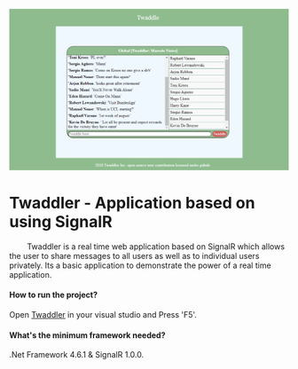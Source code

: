 ![Poster](/Twaddle/Assets/Images/readme.png)

# Twaddler - Application based on using SignalR 
&emsp;&emsp; Twaddler is a real time web application based on SignalR  which allows the user to share messages to all users as well as to individual users privately. Its a basic application to demonstrate the power of a real time application. 

#### How to run the project?
Open [Twaddler](Twaddle.sln) in your visual studio and Press 'F5'.

#### What's the minimum framework needed?
.Net Framework 4.6.1 & SignalR 1.0.0.

